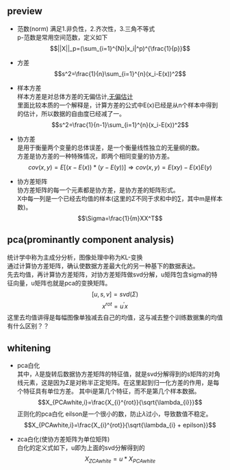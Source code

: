 ## preview
- 范数(norm)
    满足1.非负性，2.齐次性，3.三角不等式  
    p-范数是常用空间范数，定义如下  
    $$||X||_p=(\sum_{i=1}^{N}|x_i|^p)^{\frac{1}{p}}$$
- 方差  
    $$s^2=\frac{1}{n}\sum_{i=1}^{n}(x_i-E(x))^2$$
- 样本方差  
    样本方差是对总体方差的无偏估计,[无偏估计](https://www.zhihu.com/question/20099757)  
    里面比较本质的一个解释是，计算方差的公式中E(x)已经是从n个样本中得到的估计，所以数据的自由度已经减了一。
    $$s^2=\frac{1}{n-1}\sum_{i=1}^{n}(x_i-E(x))^2$$
    
- 协方差  
    是用于衡量两个变量的总体误差，是一个衡量线性独立的无量纲的数。  
    方差是协方差的一种特殊情况，即两个相同变量的协方差。  
    $$cov(x,y)=E[(x-E(x))*(y-E(y))] \Rightarrow cov(x,y)=E(xy)-E(x)E(y)$$
- 协方差矩阵  
    协方差矩阵的每一个元素都是协方差，是协方差的矩阵形式。  
    X中每一列是一个已经去均值的样本(这里的$\Sigma$不同于求和中的$\sum$，其中m是样本数)。
    $$\Sigma=\frac{1}{m}XX^T$$
## pca(prominantly component analysis)
统计学中称为主成分分析，图像处理中称为KL-变换    
通过计算协方差矩阵，确认使数据方差最大化的另一种基下的数据表达。  
先去均值，再计算协方差矩阵，对协方差矩阵做svd分解，u矩阵包含sigma的特征向量，u矩阵也就是pca的变换矩阵。
$$[u,s,v] = svd(\Sigma)$$
$$x^{rot}=u^{'}x$$
这里去均值讲得是每幅图像单独减去自己的均值，这与减去整个训练数据集的均值有什么区别？？
## whitening
- pca白化  
其中，$\lambda$是旋转后数据协方差矩阵的特征值，就是svd分解得到的s矩阵的对角线元素，这是因为$\Sigma$是对称半正定矩阵。在这里起到归一化方差的作用，是每个特征具有单位方差。
其中i是第几个特征，而不是第几个样本数据。
$$X_{PCAwhite,i}=\frac{X_{i}^{rot}}{\sqrt{\lambda_{i}}}$$
正则化的pca白化
eilson是一个很小的数，防止$\lambda$过小，导致数值不稳定。
$$X_{PCAwhite,i}=\frac{X_{i}^{rot}}{\sqrt{\lambda_{i} + epilson}}$$

- zca白化(使协方差矩阵为单位矩阵)  
白化的定义式如下，u即为上面的svd分解得到的
$$X_{ZCAwhite}=u*X_{PCAwhite}$$

